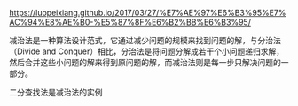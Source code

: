 https://luopeixiang.github.io/2017/03/27/%E7%AE%97%E6%B3%95%E7%AC%94%E8%AE%B0-%E5%87%8F%E6%B2%BB%E6%B3%95/  

减治法是一种算法设计范式，它通过减少问题的规模来找到问题的解，与分治法（Divide and Conquer）相比，分治法是将问题分解成若干个小问题递归求解，然后合并这些小问题的解来得到原问题的解，而减治法则是每一步只解决问题的一部分。        

二分查找法是减治法的实例      
